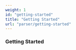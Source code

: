 ```yaml
---
weight: 1
id: "getting-started"
title: "Getting Started"
url: "parser/getting-started"
---
```


### Getting Started ###



